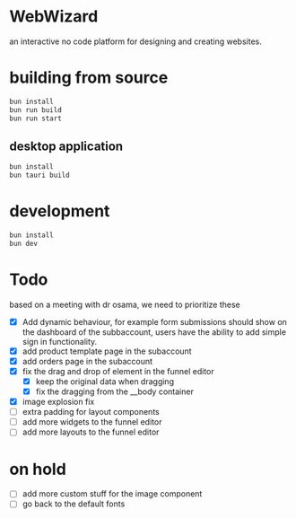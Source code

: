 # WebWizard

an interactive no code platform for designing and creating websites.

# building from source

```bash
bun install
bun run build
bun run start
```

## desktop application

```bash
bun install
bun tauri build
```

# development

```bash
bun install
bun dev
```

# Todo

based on a meeting with dr osama, we need to prioritize these

- [x] Add dynamic behaviour, for example form submissions should show on the
      dashboard of the subbaccount, users have the ability to add simple sign in
      functionality.
- [x] add product template page in the subaccount
- [x] add orders page in the subaccount
- [x] fix the drag and drop of element in the funnel editor
  - [x] keep the original data when dragging
  - [x] fix the dragging from the \_\_body container
- [x] image explosion fix
- [ ] extra padding for layout components
- [ ] add more widgets to the funnel editor
- [ ] add more layouts to the funnel editor

# on hold

- [ ] add more custom stuff for the image component
- [ ] go back to the default fonts
